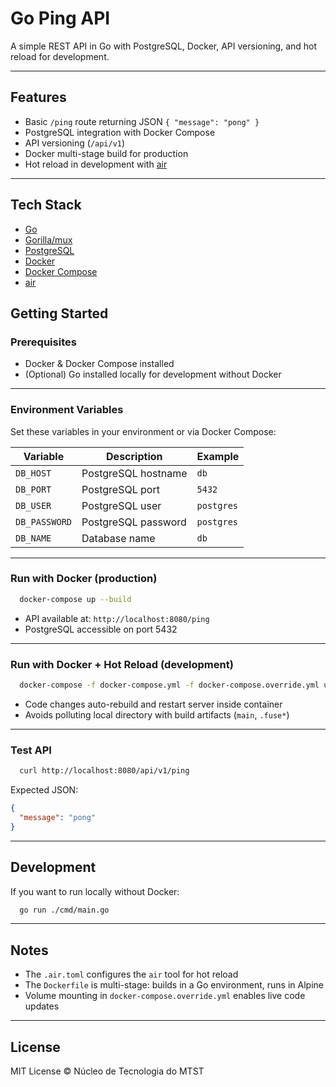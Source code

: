 # Go Ping API

A simple REST API in Go with PostgreSQL, Docker, API versioning, and hot reload for development.

---

## Features

- Basic `/ping` route returning JSON `{ "message": "pong" }`
- PostgreSQL integration with Docker Compose
- API versioning (`/api/v1`)
- Docker multi-stage build for production
- Hot reload in development with [air](https://github.com/cosmtrek/air)

---

## Tech Stack

- [Go](https://go.dev/)
- [Gorilla/mux](https://github.com/gorilla/mux)
- [PostgreSQL](https://www.postgresql.org/)
- [Docker](https://www.docker.com/)
- [Docker Compose](https://docs.docker.com/compose/)
- [air](https://github.com/air-verse/air)

## Getting Started

### Prerequisites

- Docker & Docker Compose installed
- (Optional) Go installed locally for development without Docker

---

### Environment Variables

Set these variables in your environment or via Docker Compose:

| Variable      | Description         | Example    |
|---------------|---------------------|------------|
| `DB_HOST`     | PostgreSQL hostname | `db`       |
| `DB_PORT`     | PostgreSQL port     | `5432`     |
| `DB_USER`     | PostgreSQL user     | `postgres` |
| `DB_PASSWORD` | PostgreSQL password | `postgres` |
| `DB_NAME`     | Database name       | `db`       |

---

### Run with Docker (production)

```bash
  docker-compose up --build
```

- API available at: `http://localhost:8080/ping`
- PostgreSQL accessible on port 5432

---

### Run with Docker + Hot Reload (development)

```bash
  docker-compose -f docker-compose.yml -f docker-compose.override.yml up --build
```

- Code changes auto-rebuild and restart server inside container
- Avoids polluting local directory with build artifacts (`main`, `.fuse*`)

---

### Test API

```bash
  curl http://localhost:8080/api/v1/ping
```

Expected JSON:

```json
{
  "message": "pong"
}
```

---

## Development

If you want to run locally without Docker:

```bash
  go run ./cmd/main.go
```

---

## Notes

- The `.air.toml` configures the `air` tool for hot reload
- The `Dockerfile` is multi-stage: builds in a Go environment, runs in Alpine
- Volume mounting in `docker-compose.override.yml` enables live code updates

---

## License

MIT License © Núcleo de Tecnologia do MTST
